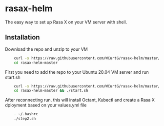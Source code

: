 # rasax-helm

The easy way to set up Rasa X on your VM server with shell.

## Installation

Download the repo and unzip to your VM

```bash
    curl -s https://raw.githubusercontent.com/WCurtG/rasax-helm/master/download | sudo bash
    cd rasax-helm-master
```

First you need to add the repo to your Ubuntu 20.04 VM server and run start.sh

```bash
    curl -s https://raw.githubusercontent.com/WCurtG/rasax-helm/master/download | sudo bash
    cd rasax-helm-master && ./start.sh
```

After reconnecting run, this will install Octant, Kubectl and create a Rasa X dployment based on your values.yml file

```bash
    . ~/.bashrc
    ./step2.sh
```
